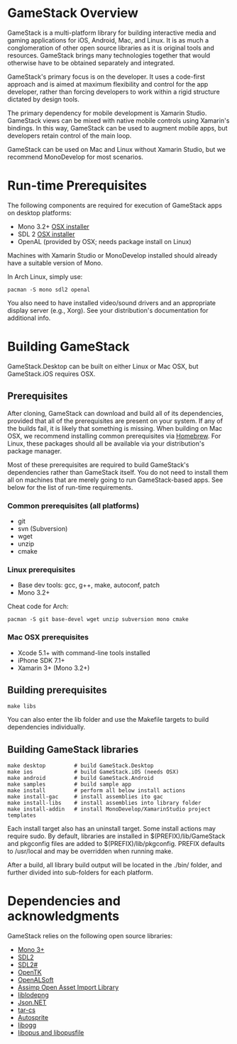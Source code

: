 # GameStack Overview

GameStack is a multi-platform library for building interactive media and gaming
applications for iOS, Android, Mac, and Linux. It is as much a conglomeration of
other open source libraries as it is original tools and resources. GameStack
brings many technologies together that would otherwise have to be obtained
separately and integrated.

GameStack's primary focus is on the developer. It uses a code-first approach and
is aimed at maximum flexibility and control for the app developer, rather than
forcing developers to work within a rigid structure dictated by design tools.

The primary dependency for mobile development is Xamarin Studio. GameStack views
can be mixed with native mobile controls using Xamarin's bindings. In this way,
GameStack can be used to augment mobile apps, but developers retain control of
the main loop.

GameStack can be used on Mac and Linux without Xamarin Studio, but we recommend
MonoDevelop for most scenarios.

# Run-time Prerequisites

The following components are required for execution of GameStack apps on desktop
platforms:

* Mono 3.2+ [OSX installer](http://www.go-mono.com/mono-downloads/download.html)
* SDL 2 [OSX installer](http://www.libsdl.org/download-2.0.php)
* OpenAL (provided by OSX; needs package install on Linux)

Machines with Xamarin Studio or MonoDevelop installed should already have a
suitable version of Mono.

In Arch Linux, simply use:

```
pacman -S mono sdl2 openal
```

You also need to have installed video/sound drivers and an appropriate display
server (e.g., Xorg). See your distribution's documentation for additional info.

# Building GameStack

GameStack.Desktop can be built on either Linux or Mac OSX, but GameStack.iOS
requires OSX.

## Prerequisites

After cloning, GameStack can download and build all of its dependencies,
provided that all of the prerequisites are present on your system.  If any of
the builds fail, it is likely that something is missing.  When building on Mac
OSX, we recommend installing common prerequisites via
[Homebrew](http://brew.sh/). For Linux, these packages should all be available
via your distribution's package manager.

Most of these prerequisites are required to build GameStack's dependencies
rather than GameStack itself. You do not need to install them all on machines
that are merely going to run GameStack-based apps. See below for the list of
run-time requirements.

### Common prerequisites (all platforms)

* git
* svn (Subversion)
* wget
* unzip
* cmake

### Linux prerequisites

* Base dev tools: gcc, g++, make, autoconf, patch
* Mono 3.2+

Cheat code for Arch:

```
pacman -S git base-devel wget unzip subversion mono cmake
```

### Mac OSX prerequisites

* Xcode 5.1+ with command-line tools installed
* iPhone SDK 7.1+
* Xamarin 3+ (Mono 3.2+)

## Building prerequisites

```
make libs
```

You can also enter the lib folder and use the Makefile targets to build
dependencies individually.

## Building GameStack libraries

```
make desktop         # build GameStack.Desktop
make ios             # build GameStack.iOS (needs OSX)
make android         # build GameStack.Android
make samples         # build sample app
make install         # perform all below install actions
make install-gac     # install assemblies ito gac
make install-libs    # install assemblies into library folder
make install-addin   # install MonoDevelop/XamarinStudio project templates
```
Each install target also has an uninstall target. Some install actions may
require sudo. By default, libraries are installed in $(PREFIX)/lib/GameStack
and pkgconfig files are added to $(PREFIX)/lib/pkgconfig. PREFIX defaults
to /usr/local and may be overridden when running make.

After a build, all library build output will be located in the ./bin/ folder, 
and further divided into sub-folders for each platform.

# Dependencies and acknowledgments

GameStack relies on the following open source libraries:

* [Mono 3+](http://www.mono-project.com/Main_Page)
* [SDL2](http://www.libsdl.org/)
* [SDL2#](https://github.com/flibitijibibo/SDL2-CS)
* [OpenTK](http://www.opentk.com/)
* [OpenALSoft](http://kcat.strangesoft.net/openal.html)
* [Assimp Open Asset Import Library](http://assimp.sourceforge.net/)
* [liblodepng](http://lodev.org/lodepng/)
* [Json.NET](http://james.newtonking.com/json)
* [tar-cs](https://code.google.com/p/tar-cs/)
* [Autosprite](https://github.com/ricmrodrigues/autosprite)
* [libogg](http://www.xiph.org/)
* [libopus and libopusfile](http://www.opus-codec.org/)
